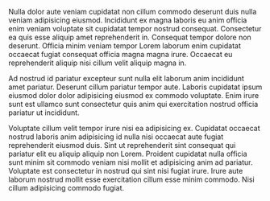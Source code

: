 Nulla dolor aute veniam cupidatat non cillum commodo deserunt duis nulla veniam adipisicing eiusmod. Incididunt ex magna laboris eu anim officia enim veniam voluptate sit cupidatat tempor nostrud consequat. Consectetur ea quis esse aliquip amet reprehenderit in. Consequat tempor dolore non deserunt. Officia minim veniam tempor Lorem laborum enim cupidatat occaecat fugiat consequat officia magna magna irure. Occaecat eu reprehenderit aliquip nisi cillum velit aliquip magna in.

Ad nostrud id pariatur excepteur sunt nulla elit laborum anim incididunt amet pariatur. Deserunt cillum pariatur tempor aute. Laboris cupidatat ipsum eiusmod dolor dolor adipisicing eiusmod ex commodo voluptate. Enim irure sunt est ullamco sunt consectetur quis anim qui exercitation nostrud officia pariatur ut incididunt.

Voluptate cillum velit tempor irure nisi ea adipisicing ex. Cupidatat occaecat nostrud laboris anim adipisicing id nulla nisi occaecat aute fugiat reprehenderit eiusmod duis. Sint ut reprehenderit sint consequat qui pariatur elit eu aliquip aliquip non Lorem. Proident cupidatat nulla officia sunt minim sit commodo veniam nisi mollit et adipisicing anim ad pariatur. Voluptate est consectetur in nostrud qui sint nisi fugiat irure. Irure aute laborum nostrud mollit esse exercitation cillum esse minim commodo. Nisi cillum adipisicing commodo fugiat.